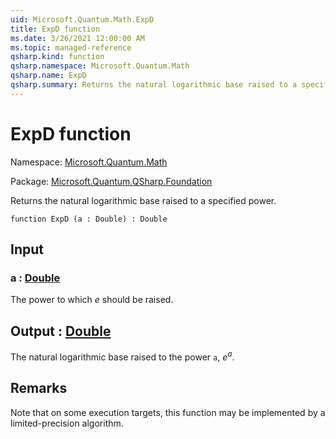```yaml
---
uid: Microsoft.Quantum.Math.ExpD
title: ExpD function
ms.date: 3/26/2021 12:00:00 AM
ms.topic: managed-reference
qsharp.kind: function
qsharp.namespace: Microsoft.Quantum.Math
qsharp.name: ExpD
qsharp.summary: Returns the natural logarithmic base raised to a specified power.
---
```


# ExpD function

Namespace: [Microsoft.Quantum.Math](xref:Microsoft.Quantum.Math)

Package: [Microsoft.Quantum.QSharp.Foundation](https://nuget.org/packages/Microsoft.Quantum.QSharp.Foundation)


Returns the natural logarithmic base raised to a specified power.

```qsharp
function ExpD (a : Double) : Double
```


## Input

### a : [Double](xref:microsoft.quantum.lang-ref.double)

The power to which $e$ should be raised.



## Output : [Double](xref:microsoft.quantum.lang-ref.double)

The natural logarithmic base raised to the power `a`, $e^a$.

## Remarks

Note that on some execution targets, this function may be implementedby a limited-precision algorithm.